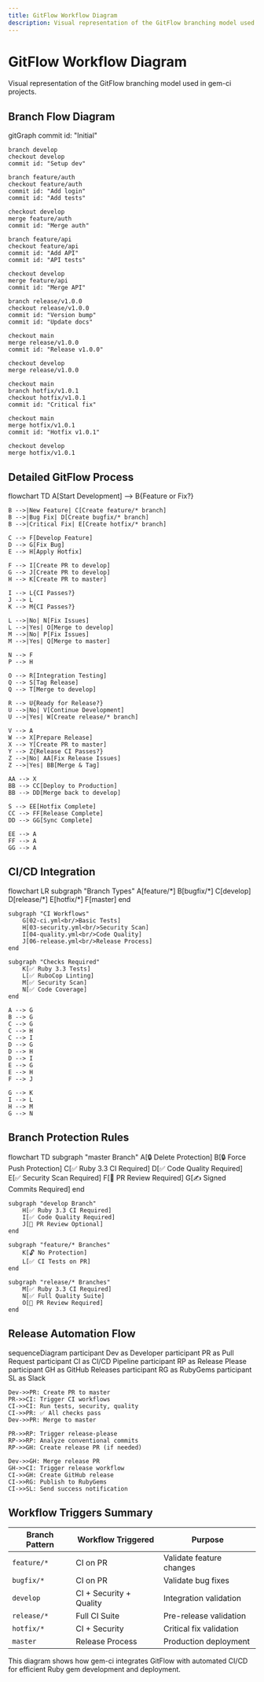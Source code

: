 ```yaml
---
title: GitFlow Workflow Diagram
description: Visual representation of the GitFlow branching model used in gem-ci projects
---
```


# GitFlow Workflow Diagram

Visual representation of the GitFlow branching model used in gem-ci projects.

## Branch Flow Diagram

<div class="mermaid">
gitGraph
    commit id: "Initial"
    
    branch develop
    checkout develop
    commit id: "Setup dev"
    
    branch feature/auth
    checkout feature/auth
    commit id: "Add login"
    commit id: "Add tests"
    
    checkout develop
    merge feature/auth
    commit id: "Merge auth"
    
    branch feature/api
    checkout feature/api
    commit id: "Add API"
    commit id: "API tests"
    
    checkout develop
    merge feature/api
    commit id: "Merge API"
    
    branch release/v1.0.0
    checkout release/v1.0.0
    commit id: "Version bump"
    commit id: "Update docs"
    
    checkout main
    merge release/v1.0.0
    commit id: "Release v1.0.0"
    
    checkout develop
    merge release/v1.0.0
    
    checkout main
    branch hotfix/v1.0.1
    checkout hotfix/v1.0.1
    commit id: "Critical fix"
    
    checkout main
    merge hotfix/v1.0.1
    commit id: "Hotfix v1.0.1"
    
    checkout develop
    merge hotfix/v1.0.1
</div>

## Detailed GitFlow Process

<div class="mermaid">
flowchart TD
    A[Start Development] --> B{Feature or Fix?}
    
    B -->|New Feature| C[Create feature/* branch]
    B -->|Bug Fix| D[Create bugfix/* branch]
    B -->|Critical Fix| E[Create hotfix/* branch]
    
    C --> F[Develop Feature]
    D --> G[Fix Bug]
    E --> H[Apply Hotfix]
    
    F --> I[Create PR to develop]
    G --> J[Create PR to develop]
    H --> K[Create PR to master]
    
    I --> L{CI Passes?}
    J --> L
    K --> M{CI Passes?}
    
    L -->|No| N[Fix Issues]
    L -->|Yes| O[Merge to develop]
    M -->|No| P[Fix Issues]
    M -->|Yes| Q[Merge to master]
    
    N --> F
    P --> H
    
    O --> R[Integration Testing]
    Q --> S[Tag Release]
    Q --> T[Merge to develop]
    
    R --> U{Ready for Release?}
    U -->|No| V[Continue Development]
    U -->|Yes| W[Create release/* branch]
    
    V --> A
    W --> X[Prepare Release]
    X --> Y[Create PR to master]
    Y --> Z{Release CI Passes?}
    Z -->|No| AA[Fix Release Issues]
    Z -->|Yes| BB[Merge & Tag]
    
    AA --> X
    BB --> CC[Deploy to Production]
    BB --> DD[Merge back to develop]
    
    S --> EE[Hotfix Complete]
    CC --> FF[Release Complete]
    DD --> GG[Sync Complete]
    
    EE --> A
    FF --> A
    GG --> A
</div>

## CI/CD Integration

<div class="mermaid">
flowchart LR
    subgraph "Branch Types"
        A[feature/*]
        B[bugfix/*]
        C[develop]
        D[release/*]
        E[hotfix/*]
        F[master]
    end
    
    subgraph "CI Workflows"
        G[02-ci.yml<br/>Basic Tests]
        H[03-security.yml<br/>Security Scan]
        I[04-quality.yml<br/>Code Quality]
        J[06-release.yml<br/>Release Process]
    end
    
    subgraph "Checks Required"
        K[✅ Ruby 3.3 Tests]
        L[✅ RuboCop Linting]
        M[✅ Security Scan]
        N[✅ Code Coverage]
    end
    
    A --> G
    B --> G
    C --> G
    C --> H
    C --> I
    D --> G
    D --> H
    D --> I
    E --> G
    E --> H
    F --> J
    
    G --> K
    I --> L
    H --> M
    G --> N
</div>

## Branch Protection Rules

<div class="mermaid">
flowchart TD
    subgraph "master Branch"
        A[🔒 Delete Protection]
        B[🔒 Force Push Protection]
        C[✅ Ruby 3.3 CI Required]
        D[✅ Code Quality Required]
        E[✅ Security Scan Required]
        F[👥 PR Review Required]
        G[✍️ Signed Commits Required]
    end
    
    subgraph "develop Branch"
        H[✅ Ruby 3.3 CI Required]
        I[✅ Code Quality Required]
        J[👥 PR Review Optional]
    end
    
    subgraph "feature/* Branches"
        K[🔓 No Protection]
        L[✅ CI Tests on PR]
    end
    
    subgraph "release/* Branches"
        M[✅ Ruby 3.3 CI Required]
        N[✅ Full Quality Suite]
        O[👥 PR Review Required]
    end
</div>

## Release Automation Flow

<div class="mermaid">
sequenceDiagram
    participant Dev as Developer
    participant PR as Pull Request
    participant CI as CI/CD Pipeline
    participant RP as Release Please
    participant GH as GitHub Releases
    participant RG as RubyGems
    participant SL as Slack
    
    Dev->>PR: Create PR to master
    PR->>CI: Trigger CI workflows
    CI->>CI: Run tests, security, quality
    CI->>PR: ✅ All checks pass
    Dev->>PR: Merge to master
    
    PR->>RP: Trigger release-please
    RP->>RP: Analyze conventional commits
    RP->>GH: Create release PR (if needed)
    
    Dev->>GH: Merge release PR
    GH->>CI: Trigger release workflow
    CI->>GH: Create GitHub release
    CI->>RG: Publish to RubyGems
    CI->>SL: Send success notification
</div>

## Workflow Triggers Summary

| Branch Pattern | Workflow Triggered | Purpose |
|---------------|-------------------|---------|
| `feature/*` | CI on PR | Validate feature changes |
| `bugfix/*` | CI on PR | Validate bug fixes |
| `develop` | CI + Security + Quality | Integration validation |
| `release/*` | Full CI Suite | Pre-release validation |
| `hotfix/*` | CI + Security | Critical fix validation |
| `master` | Release Process | Production deployment |

This diagram shows how gem-ci integrates GitFlow with automated CI/CD for efficient Ruby gem development and deployment.